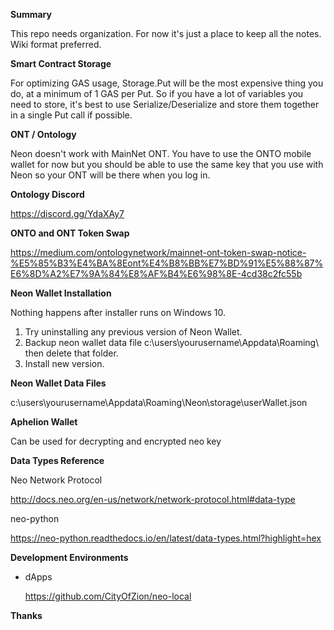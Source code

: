 

**Summary**

This repo needs organization. For now it's just a place to keep all the notes. Wiki format preferred.


**Smart Contract Storage**

For optimizing GAS usage, Storage.Put will be the most expensive thing you do, at a minimum of 1 GAS per Put. So if you have a lot of variables you need to store, it's best to use Serialize/Deserialize and store them together in a single Put call if possible.


**ONT / Ontology**

Neon doesn't work with MainNet ONT. You have to use the ONTO mobile wallet for now but you should be able to use the same key that you use with Neon so your ONT will be there when you log in.

**Ontology Discord**

https://discord.gg/YdaXAy7

**ONTO and ONT Token Swap**

https://medium.com/ontologynetwork/mainnet-ont-token-swap-notice-%E5%85%B3%E4%BA%8Eont%E4%B8%BB%E7%BD%91%E5%88%87%E6%8D%A2%E7%9A%84%E8%AF%B4%E6%98%8E-4cd38c2fc55b

**Neon Wallet Installation**

Nothing happens after installer runs on Windows 10.

1. Try uninstalling any previous version of Neon Wallet.
2. Backup neon wallet data file c:\users\yourusername\Appdata\Roaming\ then delete that folder.
3. Install new version.


**Neon Wallet Data Files**

c:\users\yourusername\Appdata\Roaming\Neon\storage\userWallet.json


**Aphelion Wallet**

Can be used for decrypting and encrypted neo key


**Data Types Reference**

Neo Network Protocol

http://docs.neo.org/en-us/network/network-protocol.html#data-type

neo-python

https://neo-python.readthedocs.io/en/latest/data-types.html?highlight=hex


**Development Environments**
  - dApps

    https://github.com/CityOfZion/neo-local

**Thanks**
